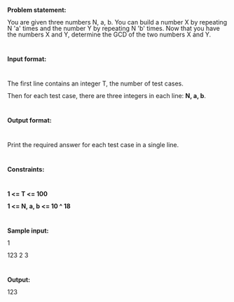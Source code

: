 <p style="margin-bottom: 0cm; line-height: 100%;"><strong>Problem statement:</strong></p>
<p style="margin-bottom: 0cm; line-height: 100%;">You are given three numbers N, a, b. You can build a number X by repeating N 'a' times and the number Y by repeating N 'b' times. Now that you have the numbers X and Y, determine the GCD of the two numbers X and Y.</p>
<p style="margin-bottom: 0cm; line-height: 100%;">&nbsp;</p>
<p style="margin-bottom: 0cm; line-height: 100%;"><strong>Input format:</strong></p>
<p style="margin-bottom: 0cm; line-height: 100%;">&nbsp;</p>
<p style="margin-bottom: 0cm; line-height: 100%;">The first line contains an integer T, the number of test cases.</p>
<p style="margin-bottom: 0cm; line-height: 100%;">Then for each test case, there are three integers in each line: <strong>N, a, b</strong>.</p>
<p style="margin-bottom: 0cm; line-height: 100%;">&nbsp;</p>
<p style="margin-bottom: 0cm; line-height: 100%;"><strong>Output format:</strong></p>
<p style="margin-bottom: 0cm; line-height: 100%;">&nbsp;</p>
<p style="margin-bottom: 0cm; line-height: 100%;">Print the required answer for each test case in a single line.</p>
<p style="margin-bottom: 0cm; line-height: 100%;">&nbsp;</p>
<p style="margin-bottom: 0cm; line-height: 100%;"><strong>Constraints:</strong></p>
<p style="margin-bottom: 0cm; line-height: 100%;">&nbsp;</p>
<p style="margin-bottom: 0cm; line-height: 100%;"><strong>1 &lt;= T &lt;= 100</strong></p>
<p style="margin-bottom: 0cm; line-height: 100%;"><strong>1 &lt;= N, a, b &lt;= 10 ^ 18</strong></p>
<p style="margin-bottom: 0cm; line-height: 100%;">&nbsp;</p>
<p style="margin-bottom: 0cm; line-height: 100%;"><strong>Sample input:</strong></p>
<p style="margin-bottom: 0cm; line-height: 100%;">1</p>
<p style="margin-bottom: 0cm; line-height: 100%;">123 2 3</p>
<p style="margin-bottom: 0cm; line-height: 100%;">&nbsp;</p>
<p style="margin-bottom: 0cm; line-height: 100%;"><strong>Output:</strong></p>
<p style="margin-bottom: 0cm; line-height: 100%;">123</p>